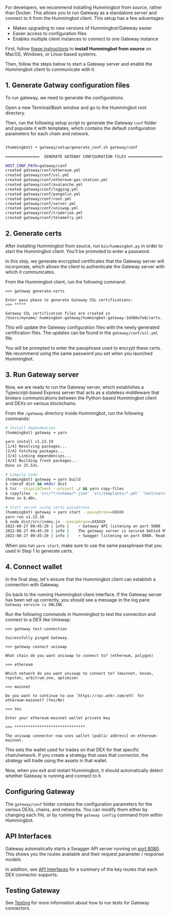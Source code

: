 For developers, we recommend installing Hummingbot from source, rather than Docker. This allows you to run Gateway as a standalone server and connect to it from the Hummingbot client. This setup has a few advantages:

* Makes upgrading to new versions of Hummingbot/Gateway easier
* Easier access to configuration files
* Enables multiple client instances to connect to one Gateway instance

First, follow [these instructions](/installation/source/) to **install Hummingbot from source** on MacOS, Windows, or Linux-based systems.

Then, follow the steps below to start a Gateway server and enable the Hummingbot client to communicate with it.

## 1. Generate Gatway configuration files

To run gateway, we need to generate the configurations. 

Open a new Terminal/Bash window and go to the Hummingbot root directory.

Then, run the following setup script to generate the Gateway `conf` folder and populate it with templates, which contains the default configuration parameters for each chain and network.

```bash

(hummingbot) ➜ gateway/setup/generate_conf.sh gateway/conf

===============  GENERATE GATEWAY CONFIGURATION FILES ===============

HOST_CONF_PATH=gateway/conf
created gateway/conf/ethereum.yml
created gateway/conf/ssl.yml
created gateway/conf/ethereum-gas-station.yml
created gateway/conf/avalanche.yml
created gateway/conf/logging.yml
created gateway/conf/pangolin.yml
created gateway/conf/root.yml
created gateway/conf/server.yml
created gateway/conf/uniswap.yml
created gateway/conf/traderjoe.yml
created gateway/conf/telemetry.yml

```

## 2. Generate certs

After installing Hummingbot from source, run `bin/hummingbot.py` in order to start the Hummingbot client. You'll be promoted to enter a password.

In this step, we generate encrypted certificates that the Gateway server will incorporate, which allows the client to authenticate the Gateway server with which it communicates.

From the Hummingbot client, run the following command:

```
>>> gateway generate-certs

Enter pass phase to generate Gateway SSL certifications: 
>>> *****

Gateway SSL certification files are created in 
/Users/myname/.hummingbot-gateway/hummingbot-gateway-1dd88a7e8/certs.
```

This will update the Gateway configuration files with the newly generated certification files. The updates can be found in the `gateway/conf/ssl.yml` file.

You will be prompted to enter the passphrase used to encrypt these certs. We recommend using the same password you set when you launched Hummingbot.


## 3. Run Gateway server

Now, we are ready to run the Gateway server, which establishes a Typescript-based Express server that acts as a stateless middleware that brokers communications between the Python-based Hummingbot client and DEXs on various blockchains.

From the `/gateway` directory inside Hummingbot, run the following commands:

```bash
# Install dependencies
(hummingbot) gateway ➜ yarn

yarn install v1.22.19
[1/4] Resolving packages...
[2/4] Fetching packages...
[3/4] Linking dependencies...
[4/4] Building fresh packages...
Done in 25.53s.

# Compile code
(hummingbot) gateway ➜ yarn build
$ rimraf dist && mkdir dist
$ tsc --skipLibCheck --project ./ && yarn copy-files
$ copyfiles -a 'src/**/schema/*.json' 'src/templates/*.yml' 'test/services/data/**/*.*' dist
Done in 6.40s.

# Start server using certs passphrase
(hummingbot) gateway ➜ yarn start --passphrase=XXXXX
yarn run v1.22.19
$ node dist/src/index.js --passphrase=XXXXXX
2022-08-27 09:45:29 | info |    ⚡️ Gateway API listening on port 5000
2022-08-27 09:45:29 | info |    The gateway server is secured behind HTTPS.
2022-08-27 09:45:29 | info |    ⚡️ Swagger listening on port 8080. Read the Gateway API documentation at 127.0.0.1:8080
```

When you run `yarn start`, make sure to use the same passphrase that you used in Step 1 to generate certs.

## 4. Connect wallet

In the final step, let's ensure that the Hummingbot client can establish a connection with Gateway.

Go back to the running Hummingbot client interface. If the Gateway server has been set up correctly, you should see a message in the log pane `Gateway service is ONLINE.`

Run the following commands in Hummingbot to test the connection and connect to a DEX like Uniswap:

```
>>> gateway test-connection

Successfully pinged Gateway.

>>> gateway connect uniswap

What chain do you want uniswap to connect to? (ethereum, polygon)

>>> ethereum

Which network do you want uniswap to connect to? (mainnet, kovan, ropsten, arbitrum_one, optimism)

>>> mainnet

Do you want to continue to use `https://rpc.ankr.com/eth` for ethereum-mainnet? (Yes/No)

>>> Yes

Enter your ethereum-mainnet wallet private key

>>> *******************************

The uniswap connector now uses wallet [public address] on ethereum-mainnet.

```

This sets the wallet used for trades on that DEX for that specific chain/network. If you create a strategy that uses that connector, the strategy will trade using the assets in that wallet.

Now, when you exit and restart Hummingbot, it should automatically detect whether Gateway is running and connect to it.

## Configuring Gateway

The `gateway/conf` folder contains the configuration parameters for the various DEXs, chains, and networks. You can modify them either by changing each file, or by running the `gateway config` command from within Hummingbot.

## API Interfaces

Gateway automatically starts a Swagger API server running on [port 8080](http://127.0.0.1:8080). This shows you the routes available and their request parameter / response models.

In addition, see [API Interfaces](/developers/gateway/api-interface) for a summary of the key routes that each DEX connector supports.

## Testing Gateway

See [Testing](/developers/gateway/testing) for more information about how to run tests for Gateway connectors.
